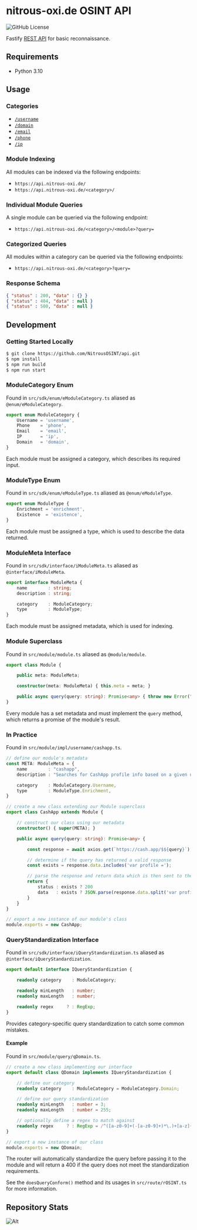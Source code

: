 # nitrous-oxi.de OSINT API
![GitHub License](https://img.shields.io/github/license/NitrousSL/api.nitrous-oxi.de)

Fastify [REST API](https://api.nitrous-oxi.de/) for basic reconnaissance.

## Requirements

- Python 3.10

## Usage

### Categories

- [`/username`](https://api.nitrous-oxi.de/username)
- [`/domain`](https://api.nitrous-oxi.de/domain)
- [`/email`](https://api.nitrous-oxi.de/email)
- [`/phone`](https://api.nitrous-oxi.de/phone)
- [`/ip`](https://api.nitrous-oxi.de/ip)

### Module Indexing

All modules can be indexed via the following endpoints:

- `https://api.nitrous-oxi.de/`
- `https://api.nitrous-oxi.de/<category>/`

### Individual Module Queries

A single module can be queried via the following endpoint:

- `https://api.nitrous-oxi.de/<category>/<module>?query=`

### Categorized Queries

All modules within a category can be queried via the following endpoints:

- `https://api.nitrous-oxi.de/<category>?query=`

### Response Schema

```json
{ "status" : 200, "data" : {} }
{ "status" : 404, "data" : null }
{ "status" : 500, "data" : null }
```

## Development

### Getting Started Locally

```bash
$ git clone https://github.com/NitrousOSINT/api.git
$ npm install
$ npm run build
$ npm run start
```

### ModuleCategory Enum

Found in `src/sdk/enum/eModuleCategory.ts` aliased as `@enum/eModuleCategory`.

```typescript
export enum ModuleCategory {
    Username = 'username',
    Phone    = 'phone',
    Email    = 'email',
    IP       = 'ip',
    Domain   = 'domain',
}
```

Each module must be assigned a category, which describes its required input.

### ModuleType Enum

Found in `src/sdk/enum/eModuleType.ts` aliased as `@enum/eModuleType`.

```typescript
export enum ModuleType {
    Enrichment = 'enrichment',
    Existence  = 'existence',
}
```

Each module must be assigned a type, which is used to describe the data returned.

### ModuleMeta Interface

Found in `src/sdk/interface/iModuleMeta.ts` aliased as `@interface/iModuleMeta`.

```typescript
export interface ModuleMeta {
    name        : string;
    description : string;

    category    : ModuleCategory;
    type        : ModuleType;
}
```

Each module must be assigned metadata, which is used for indexing.

### Module Superclass

Found in `src/module/module.ts` aliased as `@module/module`.

```typescript
export class Module {

    public meta: ModuleMeta;

    constructor(meta: ModuleMeta) { this.meta = meta; }

    public async query(query: string): Promise<any> { throw new Error("Method not implemented."); }
}
```

Every module has a set metadata and must implement the `query` method, which returns a promise of the module's result.

### In Practice

Found in `src/module/impl/username/cashapp.ts`.

```typescript
// define our module's metadata
const META: ModuleMeta = {
    name        : "cashapp",
    description : "Searches for CashApp profile info based on a given username.",

    category    : ModuleCategory.Username,
    type        : ModuleType.Enrichment,
}

// create a new class extending our Module superclass
export class CashApp extends Module {

    // construct our class using our metadata
    constructor() { super(META); }

    public async query(query: string): Promise<any> {

        const response = await axios.get(`https://cash.app/$${query}`);

        // determine if the query has returned a valid response
        const exists = response.data.includes('var profile =');

        // parse the response and return data which is then sent to the client
        return {
            status : exists ? 200                                                                : 404,
            data   : exists ? JSON.parse(response.data.split('var profile = ')[1].split(';')[0]) : null,
        }
    }
}

// export a new instance of our module's class
module.exports = new CashApp;
```

### QueryStandardization Interface

Found in `src/sdk/interface/iQueryStandardization.ts` aliased as `@interface/iQueryStandardization`.

```typescript
export default interface IQueryStandardization {

    readonly category    : ModuleCategory;

    readonly minLength   : number;
    readonly maxLength   : number;

    readonly regex     ? : RegExp;
}
```

Provides category-specific query standardization to catch some common mistakes.

#### Example

Found in `src/module/query/qDomain.ts`.

```typescript
// create a new class implementing our interface
export default class QDomain implements IQueryStandardization {

    // define our category
    readonly category    : ModuleCategory = ModuleCategory.Domain;

    // define our query standardization
    readonly minLength   : number = 3;
    readonly maxLength   : number = 255;

    // optionally define a regex to match against
    readonly regex     ? : RegExp = /^([a-z0-9]+(-[a-z0-9]+)*\.)+[a-z]{2,}$/;
}

// export a new instance of our class
module.exports = new QDomain;
```

The router will automatically standardize the query before passing it to the module and will return a 400 if the query does not meet the standardization requirements.

See the `doesQueryConform()` method and its usages in `src/route/rOSINT.ts` for more information.

## Repository Stats
![Alt](https://repobeats.axiom.co/api/embed/69310884abead108be619a086eaac3a225f09c88.svg "Repobeats analytics image")

